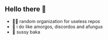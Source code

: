 ## Hello there 👋

- 🙋‍♀️ random organization for useless repos
- 🍿 i do like amorgos, discordos and afungus
- 🌈 sussy baka
